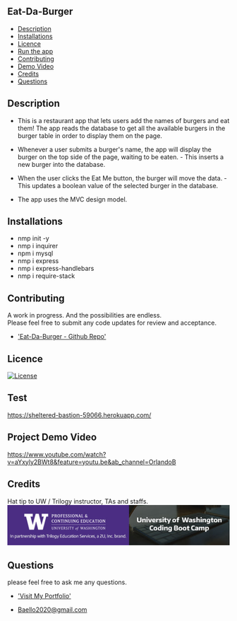 ## Eat-Da-Burger

- [Description](#Description)
- [Installations](#Installations)
- [Licence](#Licence)
- [Run the app](#test)
- [Contributing](#Contributing)
- [Demo Video](#Project-Demo-Video)
- [Credits](#Credits)
- [Questions](#Questions)

## Description
* This is a restaurant app that lets users add the names of burgers and eat them! The app reads the database to get all the available burgers in the burger table in order to display them on the page.

* Whenever a user submits a burger's name, the app will display the burger on the top side of the page, waiting to be eaten. - This inserts a new burger into the database.

* When the user clicks the Eat Me button, the burger will move the data. - This updates a boolean value of the selected burger in the database.

* The app uses the MVC design model.

## Installations

* nmp init -y
* nmp i inquirer 
* npm i mysql
* nmp i express
* nmp i express-handlebars
* nmp i require-stack

## Contributing
A work in progress. And the possibilities are endless. <br> Please feel free to submit any code updates for review and acceptance.
* ['Eat-Da-Burger - Github Repo'](https://github.com/baello2020/Eat-Da-Burger)

## Licence

[![License](https://img.shields.io/badge/License-MIT-yellow.svg)](https://opensource.org/licenses/MIT)

## Test
https://sheltered-bastion-59066.herokuapp.com/
## Project Demo Video

https://www.youtube.com/watch?v=aYxyly2BWt8&feature=youtu.be&ab_channel=OrlandoB
## Credits
Hat tip to UW / Trilogy instructor, TAs and staffs.
![UW](https://github.com/baello2020/Note_Taker/blob/main/assets/UWT.jpg "UW")

## Questions
please feel free to ask me any questions.
* ['Visit My Portfolio'](https://baello2020.github.io/Updated_Portfolio_Page/)

* Baello2020@gmail.com
